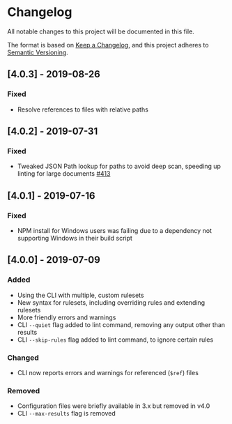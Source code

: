 # Changelog
All notable changes to this project will be documented in this file.

The format is based on [Keep a Changelog](https://keepachangelog.com/en/1.0.0/),
and this project adheres to [Semantic Versioning](https://semver.org/spec/v2.0.0.html).

## [4.0.3] - 2019-08-26
### Fixed
- Resolve references to files with relative paths 

## [4.0.2] - 2019-07-31
### Fixed
- Tweaked JSON Path lookup for paths to avoid deep scan, speeding up linting for large documents [#413](https://github.com/stoplightio/spectral/pull/413)

## [4.0.1] - 2019-07-16
### Fixed
- NPM install for Windows users was failing due to a dependency not supporting Windows in their build script

## [4.0.0] - 2019-07-09
### Added
- Using the CLI with multiple, custom rulesets
- New syntax for rulesets, including overriding rules and extending rulesets
- More friendly errors and warnings
- CLI `--quiet` flag added to lint command, removing any output other than results
- CLI `--skip-rules` flag added to lint command, to ignore certain rules

### Changed
- CLI now reports errors and warnings for referenced (`$ref`) files

### Removed
- Configuration files were briefly available in 3.x but removed in v4.0
- CLI `--max-results` flag is removed
